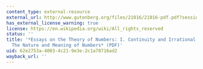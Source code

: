 ```yaml
---
content_type: external-resource
external_url: http://www.gutenberg.org/files/21016/21016-pdf.pdf?session_id=6871125646f4cb3d0d204d5cd40bc49547b5fd06
has_external_license_warning: true
license: https://en.wikipedia.org/wiki/All_rights_reserved
status: ''
title: '*Essays on the Theory of Numbers: I. Continuity and Irrational Numbers. II.
  The Nature and Meaning of Numbers* (PDF)'
uid: 62e2753a-4003-4c21-9e3e-2c1a70716ad2
wayback_url: ''
---
```


